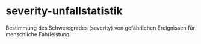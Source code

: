 # severity-unfallstatistik
Bestimmung des Schweregrades (severity) von gefährlichen Ereignissen für menschliche Fahrleistung
